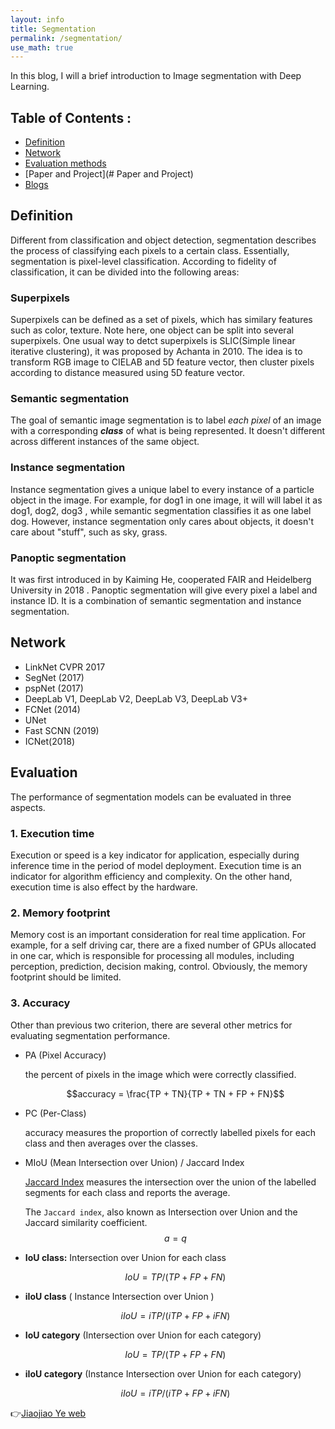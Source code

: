 ```yaml
---
layout: info
title: Segmentation
permalink: /segmentation/
use_math: true
---
```


In this blog, I will a brief introduction to Image segmentation with Deep Learning.



## Table of Contents : 



- [Definition](#Definition)
- [Network](#Network)
- [Evaluation methods](#Evaluation)
- [Paper and Project](# Paper and Project)
- [Blogs](Blogs)





## Definition

Different from classification and object detection, segmentation describes the process of classifying each pixels to a certain class. Essentially, segmentation is pixel-level classification. According to fidelity of classification, it can be divided into the following areas: 


### Superpixels

Superpixels can be defined as a set of pixels, which has similary features such as color, texture.  Note here, one object can be split into several superpixels. One usual way to detct superpixels is SLIC(Simple linear iterative clustering), it was proposed by Achanta in 2010. The idea is to transform RGB image to CIELAB and 5D feature vector, then cluster pixels according to distance measured using 5D feature vector.



### Semantic segmentation

The goal of semantic image segmentation is to label *each pixel* of an image with a corresponding ***class*** of what is being represented. It doesn't different across different instances of the same object.



### Instance segmentation

Instance segmentation gives a unique label to every instance of a particle object in the image. For example, for dog1 in one image, it will will label it as dog1, dog2, dog3 , while semantic segmentation classifies it as one label dog. However, instance segmentation only cares about objects, it doesn't care about "stuff", such as sky, grass.



### Panoptic segmentation

It was first introduced in  by Kaiming He, cooperated FAIR and Heidelberg University  in 2018 . Panoptic segmentation will give every pixel a label and instance ID. It is a combination of semantic segmentation and instance segmentation. 





## Network 

* LinkNet CVPR 2017 
* SegNet (2017)
* pspNet (2017)
* DeepLab V1, DeepLab V2, DeepLab V3, DeepLab V3+
* FCNet (2014)
* UNet 
* Fast SCNN (2019)
* ICNet(2018)



## Evaluation

The performance of segmentation models can be evaluated in three aspects.



### 1. **Execution time**

Execution or speed is a key indicator for application, especially during inference time in the period of model deployment. Execution time is an indicator for algorithm efficiency and complexity. On the other hand, execution time is also effect by the hardware.



### 2. **Memory footprint**

Memory cost is an important consideration for real time application. For example, for a self driving car, there are a fixed number of GPUs allocated in one car, which is responsible for processing all modules, including perception, prediction, decision making, control. Obviously, the memory footprint should be limited.



### 3. Accuracy

Other than previous two criterion, there are several other metrics for evaluating segmentation performance.

 

* PA (Pixel Accuracy)

  the percent of pixels in the image which were correctly classified. 

  $$accuracy = \frac{TP + TN}{TP + TN + FP + FN}$$ 

* PC (Per-Class)

   accuracy measures the proportion of correctly labelled pixels for each class and then averages over the classes.
   
* MIoU (Mean Intersection over Union) / Jaccard Index 

  [Jaccard Index](https://en.wikipedia.org/wiki/Jaccard_index) measures the intersection over the union of the labelled segments for each class and reports the average.

  The `Jaccard index`, also known as Intersection over Union and the Jaccard similarity coefficient.
  $$a = q$$

* **IoU class:** Intersection over Union for each class 

  $$ IoU=TP/(TP+FP+FN) $$

* **iIoU class** ( Instance Intersection over Union ) 

  $$iIoU=iTP/(iTP+FP+iFN)$$

* **IoU category** (Intersection over Union for each category) 

  $$ IoU=TP/(TP+FP+FN)$$

* **iIoU category** (Instance Intersection over Union for each category) 

  $$iIoU=iTP/(iTP+FP+iFN)$$



👉[Jiaojiao Ye web](https://jiaojiaoye1994.github.io/jiaojiaoye.github.com/)
